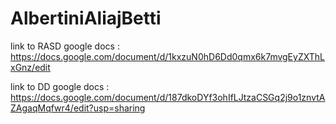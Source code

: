# AlbertiniAliajBetti

link to RASD google docs :
https://docs.google.com/document/d/1kxzuN0hD6Dd0qmx6k7mvgEyZXThLxGnz/edit

link to DD google docs :
https://docs.google.com/document/d/187dkoDYf3ohIfLJtzaCSGq2j9o1znvtAZAgaqMqfwr4/edit?usp=sharing

